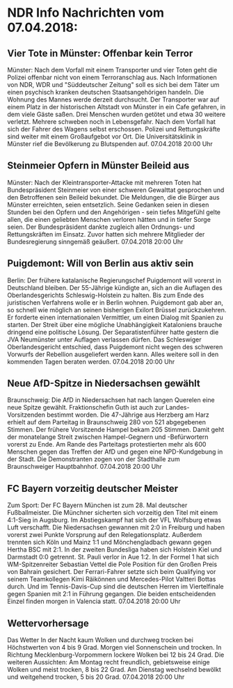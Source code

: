 # NDR Info Nachrichten vom 07.04.2018:


## Vier Tote in Münster: Offenbar kein Terror
Münster:	Nach dem Vorfall mit einem Transporter und vier Toten geht die Polizei offenbar nicht von einem Terroranschlag aus. Nach Informationen von NDR, WDR und "Süddeutscher Zeitung" soll es sich bei dem Täter um einen psychisch kranken deutschen Staatsangehörigen handeln. Die Wohnung des Mannes werde derzeit durchsucht. Der Transporter war auf einem Platz in der historischen Altstadt von Münster in ein Cafe gefahren, in dem viele Gäste saßen. Drei Menschen wurden getötet und etwa 30 weitere verletzt. Mehrere schweben noch in Lebensgefahr. Nach dem Vorfall hat sich der Fahrer des Wagens selbst erschossen. Polizei und Rettungskräfte sind weiter mit einem Großaufgebot vor Ort. Die Universitätsklinik in Münster rief die Bevölkerung zu Blutspenden auf. 07.04.2018 20:00 Uhr 

## Steinmeier Opfern in Münster Beileid aus
Münster: Nach der Kleintransporter-Attacke mit mehreren Toten hat Bundespräsident Steinmeier von einer schweren Gewalttat gesprochen und den Betroffenen sein Beileid bekundet. Die Meldungen, die die Bürger aus Münster erreichten, seien entsetzlich. Seine Gedanken seien in diesen Stunden bei den Opfern und den Angehörigen - sein tiefes Mitgefühl gelte allen, die einen geliebten Menschen verloren hätten und in tiefer Sorge seien. Der Bundespräsident dankte zugleich allen Ordnungs- und Rettungskräften im Einsatz. Zuvor hatten sich mehrere Mitglieder der Bundesregierung sinngemäß geäußert. 07.04.2018 20:00 Uhr 

## Puigdemont: Will von Berlin aus aktiv sein
Berlin: Der frühere katalanische Regierungschef Puigdemont will vorerst in Deutschland bleiben. Der 55-Jährige kündigte an, sich an die Auflagen des Oberlandesgerichts Schleswig-Holstein zu halten. Bis zum Ende des juristischen Verfahrens wolle er in Berlin wohnen. Puigdemont gab aber an, so schnell wie möglich an seinen bisherigen Exilort Brüssel zurückzukehren. Er forderte einen internationalen Vermittler, um einen Dialog mit Spanien zu starten. Der Streit über eine mögliche Unabhängigkeit Kataloniens brauche dringend eine politische Lösung. Der Separatistenführer hatte gestern die JVA Neumünster unter Auflagen verlassen dürfen. Das Schleswiger Oberlandesgericht entschied, dass Puigdemont nicht wegen des schweren Vorwurfs der Rebellion ausgeliefert werden kann. Alles weitere soll in den kommenden Tagen beraten werden. 07.04.2018 20:00 Uhr 

## Neue AfD-Spitze in Niedersachsen gewählt
Braunschweig:	Die AfD in Niedersachsen hat nach langen Querelen eine neue Spitze gewählt. Fraktionschefin Guth ist auch zur Landes-Vorsitzenden bestimmt worden. Die 47-Jährige aus Herzberg am Harz erhielt auf dem Parteitag in Braunschweig 280 von 521 abgegebenen Stimmen. Der frühere Vorsitzende Hampel bekam 205 Stimmen. Damit geht der monatelange Streit zwischen Hampel-Gegnern und -Befürwortern vorerst zu Ende. Am Rande des Parteitags protestierten mehr als 600 Menschen gegen das Treffen der AfD und gegen eine NPD-Kundgebung in der Stadt. Die Demonstranten zogen von der Stadthalle zum Braunschweiger Hauptbahnhof. 07.04.2018 20:00 Uhr 

## FC Bayern vorzeitig deutscher Meister
Zum Sport:	Der FC Bayern München ist zum 28. Mal deutscher Fußballmeister. Die Münchner sicherten sich vorzeitig den Titel mit einem 4:1-Sieg in Augsburg. Im Abstiegskampf hat sich der VFL Wolfsburg etwas Luft verschafft. Die Niedersachsen gewannen mit 2:0 in Freiburg und haben vorerst zwei Punkte Vorsprung auf den Relegationsplatz. Außerdem trennten sich Köln und Mainz 1:1 und Mönchengladbach gewann gegen Hertha BSC mit 2:1. In der zweiten Bundesliga haben sich Holstein Kiel und Darmstadt 0:0 getrennt. St. Pauli verlor in Aue 1:2. In der Formel 1 hat sich WM-Spitzenreiter Sebastian Vettel die Pole Position für den Großen Preis von Bahrain gesichert. Der Ferrari-Fahrer setzte sich beim Qualifying vor seinem Teamkollegen Kimi Räikönnen und Mercedes-Pilot Valtteri Bottas durch. Und im Tennis-Davis-Cup sind die deutschen Herren im Viertelfinale gegen Spanien mit 2:1 in Führung gegangen. Die beiden entscheidenden Einzel finden morgen in Valencia statt. 07.04.2018 20:00 Uhr 

## Wettervorhersage
Das Wetter In der Nacht kaum Wolken und durchweg trocken bei Höchstwerten von 4 bis 9 Grad. Morgen viel Sonnenschein und trocken. In Richtung Mecklenburg-Vorpommern lockere Wolken bei 12 bis 24 Grad. Die weiteren Aussichten: Am Montag recht freundlich, gebietsweise einige Wolken und meist trocken, 8 bis 22 Grad. Am Dienstag wechselnd bewölkt und weitgehend trocken, 5 bis 20 Grad. 07.04.2018 20:00 Uhr 
